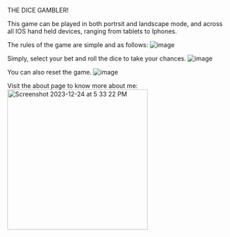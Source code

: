 THE DICE GAMBLER!

This game can be played in both portrsit and landscape mode, and across all IOS hand held devices, ranging from tablets to Iphones.

The rules of the game are simple and as follows:
![image](https://github.com/VinDesiraju/IOS-Apps/assets/31548669/9bb14694-f1a8-49af-90dd-9b3f974929de)

Simply, select your bet and roll the dice to take your chances.
![image](https://github.com/VinDesiraju/IOS-Apps/assets/31548669/ed265ff4-8969-41ab-9cf5-98e9ad49ee49)

You can also reset the game.
![image](https://github.com/VinDesiraju/IOS-Apps/assets/31548669/7ec493d1-cf0a-4aa9-a952-d7a6a5e2e2c7)

Visit the about page to know more about me:
<img width="319" alt="Screenshot 2023-12-24 at 5 33 22 PM" src="https://github.com/VinDesiraju/IOS-Apps/assets/31548669/9cdfbd55-8884-4ec2-80c0-58adcd03b177">




